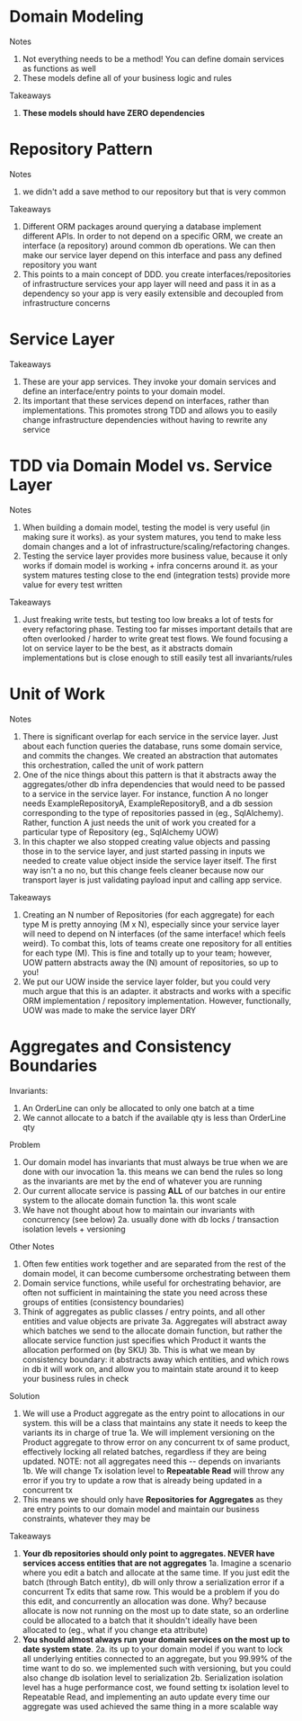 # Domain Modeling

Notes

1. Not everything needs to be a method! You can define domain services as functions as well
2. These models define all of your business logic and rules

Takeaways

1. **These models should have ZERO dependencies**

# Repository Pattern

Notes

1. we didn't add a save method to our repository but that is very common

Takeaways

1. Different ORM packages around querying a database implement different APIs. In order to not depend on a specific ORM, we create an interface (a repository) around common db operations. We can then make our service layer depend on this interface and pass any defined repository you want
2. This points to a main concept of DDD. you create interfaces/repositories of infrastructure services your app layer will need and pass it in as a dependency so your app is very easily extensible and decoupled from infrastructure concerns

# Service Layer

Takeaways

1. These are your app services. They invoke your domain services and define an interface/entry points to your domain model.
2. Its important that these services depend on interfaces, rather than implementations. This promotes strong TDD and allows you to easily change infrastructure dependencies without having to rewrite any service

# TDD via Domain Model vs. Service Layer

Notes

1. When building a domain model, testing the model is very useful (in making sure it works). as your system matures, you tend to make less domain changes and a lot of infrastructure/scaling/refactoring changes.
2. Testing the service layer provides more business value, because it only works if domain model is working + infra concerns around it. as your system matures testing close to the end (integration tests) provide more value for every test written

Takeaways

1. Just freaking write tests, but testing too low breaks a lot of tests for every refactoring phase. Testing too far misses important details that are often overlooked / harder to write great test flows. We found focusing a lot on service layer to be the best, as it abstracts domain implementations but is close enough to still easily test all invariants/rules

# Unit of Work

Notes

1. There is significant overlap for each service in the service layer. Just about each function queries the database, runs some domain service, and commits the changes. We created an abstraction that automates this orchestration, called the unit of work pattern
2. One of the nice things about this pattern is that it abstracts away the aggregates/other db infra dependencies that would need to be passed to a service in the service layer. For instance, function A no longer needs ExampleRepositoryA, ExampleRepositoryB, and a db session corresponding to the type of repositories passed in (eg., SqlAlchemy). Rather, function A just needs the unit of work you created for a particular type of Repository (eg., SqlAlchemy UOW)
3. In this chapter we also stopped creating value objects and passing those in to the service layer, and just started passing in inputs we needed to create value object inside the service layer itself. The first way isn't a no no, but this change feels cleaner because now our transport layer is just validating payload input and calling app service.

Takeaways

1. Creating an N number of Repositories (for each aggregate) for each type M is pretty annoying (M x N), especially since your service layer will need to depend on N interfaces (of the same interface! which feels weird). To combat this, lots of teams create one repository for all entities for each type (M). This is fine and totally up to your team; however, UOW pattern abstracts away the (N) amount of repositories, so up to you!
2. We put our UOW inside the service layer folder, but you could very much argue that this is an adapter. it abstracts and works with a specific ORM implementation / repository implementation. However, functionally, UOW was made to make the service layer DRY

# Aggregates and Consistency Boundaries

Invariants:

1. An OrderLine can only be allocated to only one batch at a time
2. We cannot allocate to a batch if the available qty is less than OrderLine qty

Problem

1. Our domain model has invariants that must always be true when we are done with our invocation
   1a. this means we can bend the rules so long as the invariants are met by the end of whatever you are running
2. Our current allocate service is passing **ALL** of our batches in our entire system to the allocate domain function
   1a. this wont scale
3. We have not thought about how to maintain our invariants with concurrency (see below)
   2a. usually done with db locks / transaction isolation levels + versioning

Other Notes

1. Often few entities work together and are separated from the rest of the domain model, it can become cumbersome orchestrating between them
2. Domain service functions, while useful for orchestrating behavior, are often not sufficient in maintaining the state you need across these groups of entities (consistency boundaries)
3. Think of aggregates as public classes / entry points, and all other entities and value objects are private
   3a. Aggregates will abstract away which batches we send to the allocate domain function, but rather the allocate service function just specifies which Product it wants the allocation performed on (by SKU)
   3b. This is what we mean by consistency boundary: it abstracts away which entities, and which rows in db it will work on, and allow you to maintain state around it to keep your business rules in check

Solution

1. We will use a Product aggregate as the entry point to allocations in our system. this will be a class that maintains any state it needs to keep the variants its in charge of true
   1a. We will implement versioning on the Product aggregate to throw error on any concurrent tx of same product, effectively locking all related batches, regardless if they are being updated. NOTE: not all aggregates need this -- depends on invariants
   1b. We will change Tx isolation level to **Repeatable Read** will throw any error if you try to update a row that is already being updated in a concurrent tx
2. This means we should only have **Repositories for Aggregates** as they are entry points to our domain model and maintain our business constraints, whatever they may be

Takeaways

1. **Your db repositories should only point to aggregates. NEVER have services access entities that are not aggregates**
   1a. Imagine a scenario where you edit a batch and allocate at the same time. If you just edit the batch (through Batch entity), db will only throw a serialization error if a concurrent Tx edits that same row. This would be a problem if you do this edit, and concurrently an allocation was done. Why? because allocate is now not running on the most up to date state, so an orderline could be allocated to a batch that it shouldn't ideally have been allocated to (eg., what if you change eta attribute)
2. **You should almost always run your domain services on the most up to date system state**.
   2a. its up to your domain model if you want to lock all underlying entities connected to an aggregate, but you 99.99% of the time want to do so. we implemented such with versioning, but you could also change db isolation level to serialization
   2b. Serialization isolation level has a huge performance cost, we found setting tx isolation level to Repeatable Read, and implementing an auto update every time our aggregate was used achieved the same thing in a more scalable way
